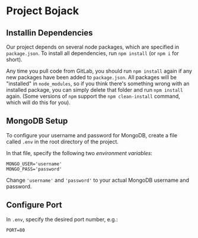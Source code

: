 # Project Bojack

## Installin Dependencies

Our project depends on several node packages, which are specified in `package.json`. To install all
dependencies, run `npm install` (or `npm i` for short).

Any time you pull code from GitLab, you should run `npm install` again if any new packages have been
added to `package.json`. All packages will be "installed" in `node_modules`, so if you think there's
something wrong with an installed package, you can simply delete that folder and run `npm install`
again. (Some versions of `npm` support the `npm clean-install` command, which will do this for you).

## MongoDB Setup

To configure your username and password for MongoDB, create a file called `.env` in the root
directory of the project.

In that file, specify the following two _environment variables_:

```
MONGO_USER='username'
MONGO_PASS='password'

```

Change `'username'` and `'password'` to your actual MongoDB username and password.

## Configure Port

In `.env`, specify the desired port number, e.g.:

```
PORT=80
```
